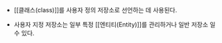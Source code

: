 - [[클래스(class)]]를 사용자 정의 저장소로 선언하는 데 사용된다.

- 사용자 지정 저장소는 일부 특정 [[엔티티(Entity)]]를 관리하거나 일반 저장소 일 수 있다.